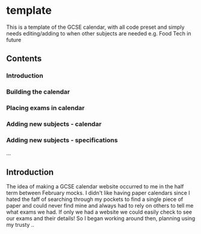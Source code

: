 # template
This is a template of the GCSE calendar, with all code preset and simply needs editing/adding to when other subjects are needed e.g. Food Tech in future

## Contents
### Introduction
### Building the calendar
### Placing exams in calendar
### Adding new subjects - calendar
### Adding new subjects - specifications
...

## Introduction
The idea of making a GCSE calendar website occurred to me in the half term between February mocks. I didn't like having paper calendars since I hated the faff of searching through my pockets to find a single piece of paper and could never find mine and always had to rely on others to tell me what exams we had. If only we had a website we could easily check to see our exams and their details! So I began working around then, planning using my trusty
..
